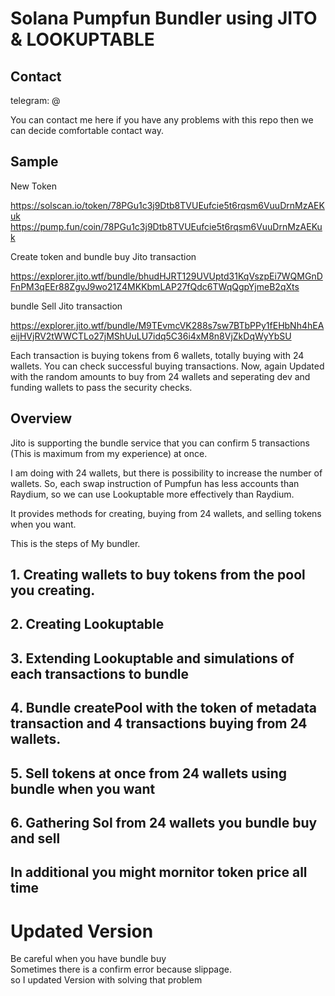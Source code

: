 # Solana Pumpfun Bundler using JITO & LOOKUPTABLE

## Contact

telegram: @

You can contact me here if you have any problems with this repo then we can decide comfortable contact way.

## Sample

New Token

https://solscan.io/token/78PGu1c3j9Dtb8TVUEufcie5t6rqsm6VuuDrnMzAEKuk
https://pump.fun/coin/78PGu1c3j9Dtb8TVUEufcie5t6rqsm6VuuDrnMzAEKuk

Create token and bundle buy Jito transaction

https://explorer.jito.wtf/bundle/bhudHJRT129UVUptd31KqVszpEi7WQMGnDFnPM3qEEr88ZgvJ9wo21Z4MKKbmLAP27fQdc6TWqQgpYjmeB2qXts

bundle Sell Jito transaction

https://explorer.jito.wtf/bundle/M9TEvmcVK288s7sw7BTbPPy1fEHbNh4hEAeijHVjRV2tWWCTLo27jMShUuLU7idq5C36i4xM8n8VjZkDqWyYbSU

Each transaction is buying tokens from 6 wallets, totally buying with 24 wallets.
You can check successful buying transactions.
Now, again Updated with the random amounts to buy from 24 wallets and seperating dev and funding wallets to pass the security checks.

## Overview

Jito is supporting the bundle service that you can confirm 5 transactions (This is maximum from my experience) at once.

I am doing with 24 wallets, but there is possibility to increase the number of wallets.
So, each swap instruction of Pumpfun has less accounts than Raydium, so we can use Lookuptable more effectively than Raydium.

It provides methods for creating, buying from 24 wallets, and selling tokens when you want.

This is the steps of My bundler.

## 1. Creating wallets to buy tokens from the pool you creating.

## 2. Creating Lookuptable

## 3. Extending Lookuptable and simulations of each transactions to bundle

## 4. Bundle createPool with the token of metadata transaction and 4 transactions buying from 24 wallets.

## 5. Sell tokens at once from 24 wallets using bundle when you want

## 6. Gathering Sol from 24 wallets you bundle buy and sell

## In additional you might mornitor token price all time

# Updated Version

Be careful when you have bundle buy  
Sometimes there is a confirm error because slippage.  
so I updated Version with solving that problem
